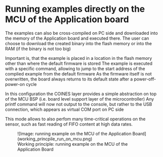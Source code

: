 # Running examples directly on the MCU of the Application board
The examples can also be cross-compiled on PC side and downloaded into the memory of the Application board and executed there.
The user can choose to download the created binary into the flash memory or into the RAM (if the binary is not too big)

Important is, that the example is placed in a location in the flash memory other than where the default firmware is stored
The example is executed with a specific command, allowing to jump to the start address of the complied example from the default firmware
As the firmware itself is not overwritten, the board always returns to its default state after a power-off-power-on cycle

In this configuration the COINES layer provides a simple abstraction on top of the MCU BSP (i.e. board level support layer of the microcontroller)
Any printf command will now not output to the console, but rather to the USB connection, which appears as virtual COM port on PC side

This mode allows to also perfom many time-critical operations on the sensor, such as fast reading of FIFO content at high data rates.




<figure markdown>
  ![Image: running example on the MCU of the Application Board](working_princpile_run_on_mcu.png)
  <figcaption>Working principle: running example on the MCU of the Application Board</figcaption>
</figure>